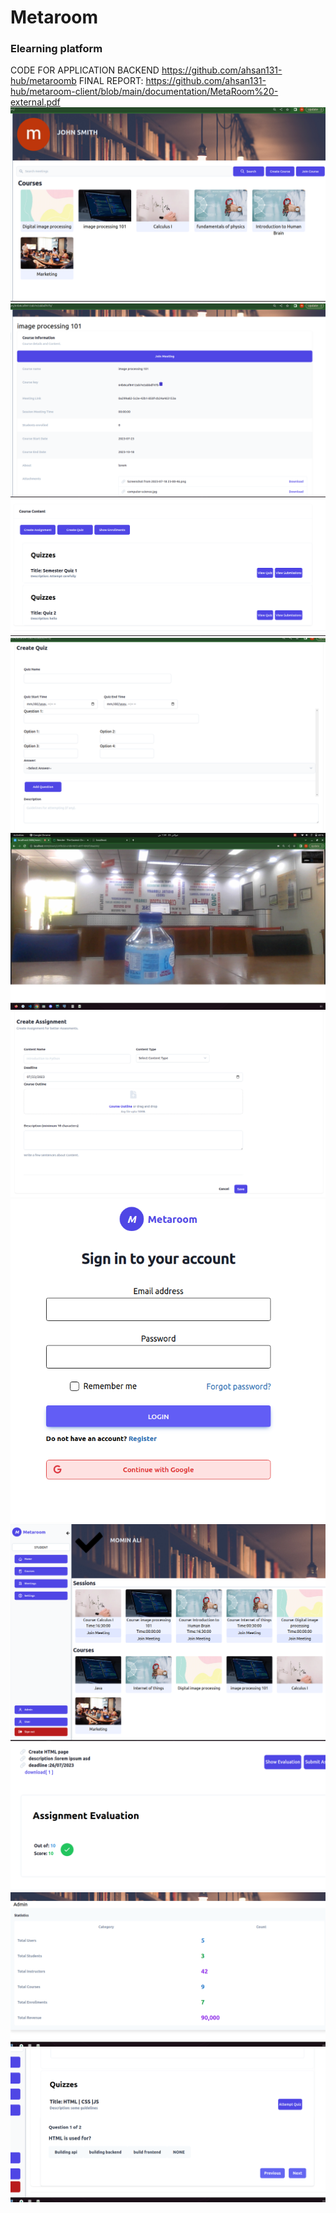 # Metaroom
### Elearning platform
CODE FOR APPLICATION BACKEND https://github.com/ahsan131-hub/metaroomb
FINAL REPORT: https://github.com/ahsan131-hub/metaroom-client/blob/main/documentation/MetaRoom%20-external.pdf
![UI](./documentation/1.png)
![UI](./documentation/2.png)
![UI](./documentation/3.png)
![UI](./documentation/4.png)
![UI](./documentation/5.png)
![UI](./documentation/6.png)
![UI](./documentation/7.png)
![UI](./documentation/8.png)
![UI](./documentation/9.png)
![UI](./documentation/10.png)
![UI](./documentation/11.png)
